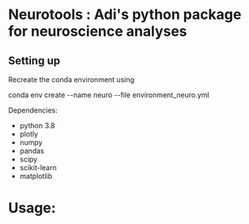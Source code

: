 # Neurotools : Adi's python package for neuroscience analyses

## Setting up 

Recreate the conda environment using

conda env create --name neuro --file environment_neuro.yml


Dependencies:
- python 3.8
- plotly
- numpy
- pandas
- scipy
- scikit-learn
- matplotlib


# Usage:

